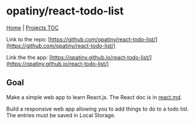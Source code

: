 # opatiny/react-todo-list

[Home](../../README.md) | [Projects TOC](../projects.md)

Link to the repo: [https://github.com/opatiny/react-todo-list/](https://github.com/opatiny/react-todo-list/)

Link the the app: [https://opatiny.github.io/react-todo-list/](https://opatiny.github.io/react-todo-list/)

## Goal

Make a simple web app to learn React.js. The React doc is in [react.md](../[variousIT/react.md]).

Build a responsive web app allowing you to add things to do to a todo list. The entries must be saved in Local Storage.
